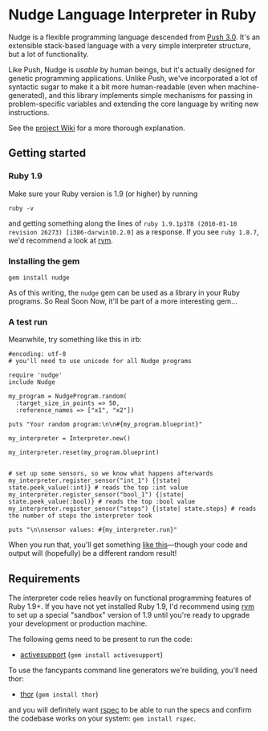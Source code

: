 # Nudge Language Interpreter in Ruby

Nudge is a flexible programming language descended from [Push 3.0](http://hampshire.edu/lspector/push3-description.html "Push 3"). It's an extensible stack-based language with a very simple interpreter structure, but a lot of functionality.

Like Push, Nudge is _usable_ by human beings, but it's actually designed for genetic programming applications. Unlike Push, we've incorporated a lot of syntactic sugar to make it a bit more human-readable (even when machine-generated), and this library implements simple mechanisms for passing in problem-specific variables and extending the core language by writing new instructions.

See the [project Wiki](http://github.com/Vaguery/Nudge/wikis) for a more thorough explanation.

## Getting started

### Ruby 1.9

Make sure your Ruby version is 1.9 (or higher) by running

    ruby -v

and getting something along the lines of `ruby 1.9.1p378 (2010-01-10 revision 26273) [i386-darwin10.2.0]` as a response. If you see `ruby 1.8.7`, we'd recommend a look at [rvm](http://rvm.beginrescueend.com/).

### Installing the gem

    gem install nudge

As of this writing, the `nudge` gem can be used as a library in your Ruby programs. So Real Soon Now, it'll be part of a more interesting gem…

### A test run

Meanwhile, try something like this in irb:

    #encoding: utf-8
    # you'll need to use unicode for all Nudge programs
    
    require 'nudge'
    include Nudge
    
    my_program = NudgeProgram.random(
      :target_size_in_points => 50,
      :reference_names => ["x1", "x2"])
    
    puts "Your random program:\n\n#{my_program.blueprint}"
    
    my_interpreter = Interpreter.new()
    
    my_interpreter.reset(my_program.blueprint)
    
    
    # set up some sensors, so we know what happens afterwards
    my_interpreter.register_sensor("int_1") {|state| state.peek_value(:int)} # reads the top :int value
    my_interpreter.register_sensor("bool_1") {|state| state.peek_value(:bool)} # reads the top :bool value
    my_interpreter.register_sensor("steps") {|state| state.steps} # reads the number of steps the interpreter took
    
    puts "\n\nsensor values: #{my_interpreter.run}"

When you run that, you'll get something [like this](http://gist.github.com/347215)—though your code and output will (hopefully) be a different random result!

## Requirements

The interpreter code relies heavily on functional programming features of Ruby 1.9+. If you have not yet installed Ruby 1.9, I'd recommend using [rvm](http://rvm.beginrescueend.com/) to set up a special "sandbox" version of 1.9 until you're ready to upgrade your development or production machine.

The following gems need to be present to run the code:

* [activesupport](http://as.rubyonrails.org/) (`gem install activesupport`)

To use the fancypants command line generators we're building, you'll need thor:
* [thor](http://github.com/wycats/thor/) (`gem install thor`)
  
and you will definitely want [rspec](http://rspec.info/) to be able to run the specs and confirm the codebase works on your system: `gem install rspec`.